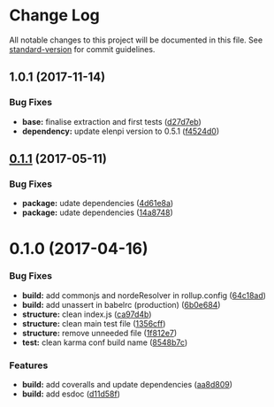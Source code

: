 # Change Log

All notable changes to this project will be documented in this file. See [standard-version](https://github.com/conventional-changelog/standard-version) for commit guidelines.

<a name="1.0.1"></a>
## 1.0.1 (2017-11-14)


### Bug Fixes

* **base:** finalise extraction and first tests ([d27d7eb](https://github.com/nomocas/elenpi-html-parser/commit/d27d7eb))
* **dependency:** update elenpi version to 0.5.1 ([f4524d0](https://github.com/nomocas/elenpi-html-parser/commit/f4524d0))



<a name="0.1.1"></a>
## [0.1.1](https://github.com/nomocas/es6-rb-mc-k-i-boilerplate/compare/v0.1.0...v0.1.1) (2017-05-11)


### Bug Fixes

* **package:** udate dependencies ([4d61e8a](https://github.com/nomocas/es6-rb-mc-k-i-boilerplate/commit/4d61e8a))
* **package:** udate dependencies ([14a8748](https://github.com/nomocas/es6-rb-mc-k-i-boilerplate/commit/14a8748))



<a name="0.1.0"></a>
# 0.1.0 (2017-04-16)


### Bug Fixes

* **build:** add commonjs and nordeResolver in rollup.config ([64c18ad](https://github.com/nomocas/es6-rb-mc-k-i-boilerplate/commit/64c18ad))
* **build:** add unassert in babelrc (production) ([6b0e684](https://github.com/nomocas/es6-rb-mc-k-i-boilerplate/commit/6b0e684))
* **structure:** clean index.js ([ca97d4b](https://github.com/nomocas/es6-rb-mc-k-i-boilerplate/commit/ca97d4b))
* **structure:** clean main test file ([1356cff](https://github.com/nomocas/es6-rb-mc-k-i-boilerplate/commit/1356cff))
* **structure:** remove unneeded file ([1f812e7](https://github.com/nomocas/es6-rb-mc-k-i-boilerplate/commit/1f812e7))
* **test:** clean karma conf build name ([8548b7c](https://github.com/nomocas/es6-rb-mc-k-i-boilerplate/commit/8548b7c))


### Features

* **build:** add coveralls and update dependencies ([aa8d809](https://github.com/nomocas/es6-rb-mc-k-i-boilerplate/commit/aa8d809))
* **build:** add esdoc ([d11d58f](https://github.com/nomocas/es6-rb-mc-k-i-boilerplate/commit/d11d58f))
